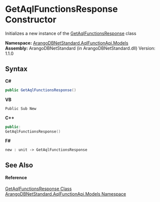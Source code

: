 # GetAqlFunctionsResponse Constructor 
 

Initializes a new instance of the <a href="82d80aae-0220-0ae3-a824-7cdba7145a18">GetAqlFunctionsResponse</a> class

**Namespace:**&nbsp;<a href="e03acbe1-782e-533e-7ffe-cd51613ed54f">ArangoDBNetStandard.AqlFunctionApi.Models</a><br />**Assembly:**&nbsp;ArangoDBNetStandard (in ArangoDBNetStandard.dll) Version: 1.1.0

## Syntax

**C#**<br />
``` C#
public GetAqlFunctionsResponse()
```

**VB**<br />
``` VB
Public Sub New
```

**C++**<br />
``` C++
public:
GetAqlFunctionsResponse()
```

**F#**<br />
``` F#
new : unit -> GetAqlFunctionsResponse
```


## See Also


#### Reference
<a href="82d80aae-0220-0ae3-a824-7cdba7145a18">GetAqlFunctionsResponse Class</a><br /><a href="e03acbe1-782e-533e-7ffe-cd51613ed54f">ArangoDBNetStandard.AqlFunctionApi.Models Namespace</a><br />